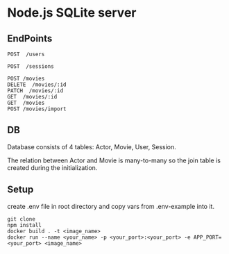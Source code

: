 # Node.js SQLite server

## EndPoints

```
POST  /users

POST  /sessions

POST /movies
DELETE  /movies/:id
PATCH  /movies/:id
GET  /movies/:id
GET  /movies
POST /movies/import
```

## DB

Database consists of 4 tables: Actor, Movie, User, Session.

The relation between Actor and Movie is many-to-many so the join table is created during the initialization.

## Setup

create .env file in root directory and copy vars from .env-example into it.

```
git clone
npm install
docker build . -t <image_name>
docker run --name <your_name> -p <your_port>:<your_port> -e APP_PORT=<your_port> <image_name>
```
